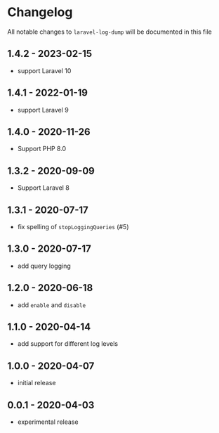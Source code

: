# Changelog

All notable changes to `laravel-log-dump` will be documented in this file

## 1.4.2 - 2023-02-15

- support Laravel 10

## 1.4.1 - 2022-01-19

- support Laravel 9

## 1.4.0 - 2020-11-26

- Support PHP 8.0

## 1.3.2 - 2020-09-09

- Support Laravel 8

## 1.3.1 - 2020-07-17

- fix spelling of `stopLoggingQueries` (#5)

## 1.3.0 - 2020-07-17

- add query logging

## 1.2.0 - 2020-06-18

- add `enable` and `disable`

## 1.1.0 - 2020-04-14

- add support for different log levels

## 1.0.0 - 2020-04-07

- initial release

## 0.0.1 - 2020-04-03

- experimental release

